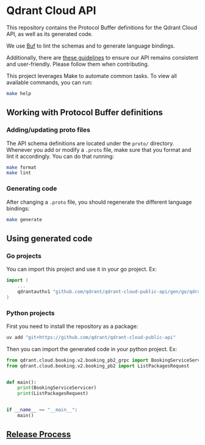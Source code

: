 # Qdrant Cloud API

This repository contains the Protocol Buffer definitions for the Qdrant Cloud API, as well as its generated code. 

We use [Buf](https://buf.build/) to lint the schemas and to generate language bindings. 

Additionally, there are [these guidelines](CONTRIBUTING.md#protobuf-guidelines) to ensure our API remains consistent and user-friendly. Please follow them when contributing.

This project leverages Make to automate common tasks. To view all available commands, you can run:

``` sh
make help
```

## Working with Protocol Buffer definitions

### Adding/updating proto files

The API schema definitions are located under the `proto/` directory. Whenever you add or modify a `.proto` file, make sure that you format and lint it accordingly. You can do that running:

``` sh
make format
make lint
```

### Generating code

After changing a `.proto` file, you should regenerate the different language bindings:

``` sh
make generate
```

## Using generated code

### Go projects

You can import this project and use it in your go project. Ex:

``` go
import (
    ...
    qdrantauthv1 "github.com/qdrant/qdrant-cloud-public-api/gen/go/qdrant/cloud/auth/v1"
)

```

### Python projects

First you need to install the repository as a package:

``` sh
uv add "git+https://github.com/qdrant/qdrant-cloud-public-api"
```

Then you can import the generated code in your python project. Ex:

```python
from qdrant.cloud.booking.v2.booking_pb2_grpc import BookingServiceServicer
from qdrant.cloud.booking.v2.booking_pb2 import ListPackagesRequest


def main():
    print(BookingServiceServicer)
    print(ListPackagesRequest)


if __name__ == "__main__":
    main()
```

## [Release Process](docs/release.md)
